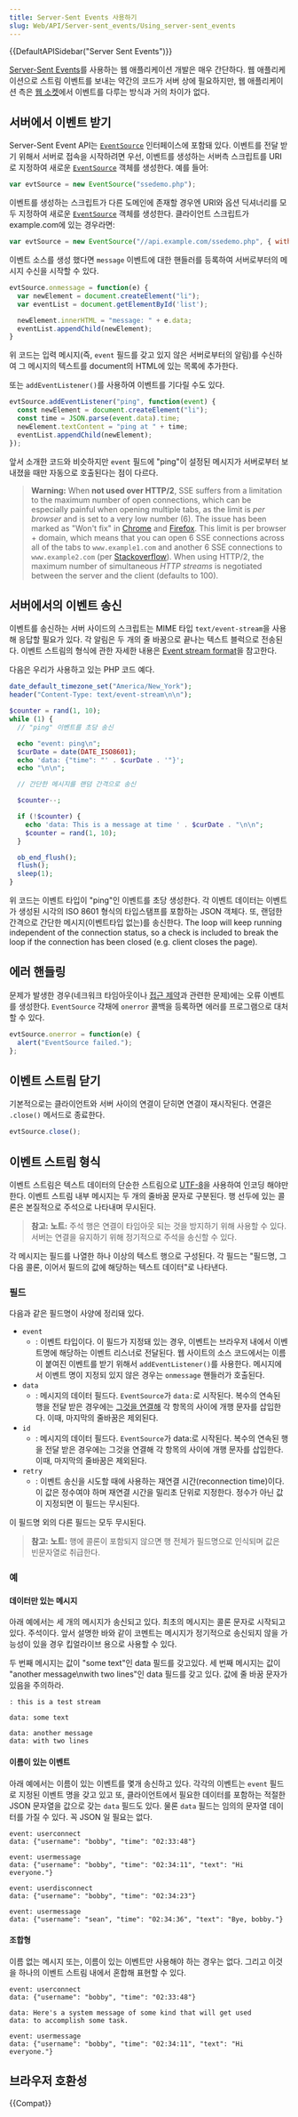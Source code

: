 ```yaml
---
title: Server-Sent Events 사용하기
slug: Web/API/Server-sent_events/Using_server-sent_events
---
```

{{DefaultAPISidebar("Server Sent Events")}}

[Server-Sent Events](/ko/docs/Web/API/Server-sent_events)를 사용하는 웹 애플리케이션 개발은 매우 간단하다. 웹 애플리케이션으로 스트림 이벤트를 보내는 약간의 코드가 서버 상에 필요하지만, 웹 애플리케이션 측은 [웹 소켓](/ko/docs/Web/API/WebSockets_API)에서 이벤트를 다루는 방식과 거의 차이가 없다.

## 서버에서 이벤트 받기

Server-Sent Event API는 [`EventSource`](/ko/docs/Server-sent_events/EventSource) 인터페이스에 포함돼 있다. 이벤트를 전달 받기 위해서 서버로 접속을 시작하려면 우선, 이벤트를 생성하는 서버측 스크립트를 URI로 지정하여 새로운 [`EventSource`](/ko/docs/Server-sent_events/EventSource) 객체를 생성한다. 예를 들어:

```js
var evtSource = new EventSource("ssedemo.php");
```

이벤트를 생성하는 스크립트가 다른 도메인에 존재할 경우엔 URI와 옵션 딕셔너리를 모두 지정하여 새로운 [`EventSource`](/ko/docs/Server-sent_events/EventSource) 객체를 생성한다. 클라이언트 스크립트가 example.com에 있는 경우라면:

```js
var evtSource = new EventSource("//api.example.com/ssedemo.php", { withCredentials: true } );
```

이벤트 소스를 생성 했다면 `message` 이벤트에 대한 핸들러를 등록하여 서버로부터의 메시지 수신을 시작할 수 있다.

```js
evtSource.onmessage = function(e) {
  var newElement = document.createElement("li");
  var eventList = document.getElementById('list');

  newElement.innerHTML = "message: " + e.data;
  eventList.appendChild(newElement);
}
```

위 코드는 입력 메시지(즉, `event` 필드를 갖고 있지 않은 서버로부터의 알림)를 수신하여 그 메시지의 텍스트를 document의 HTML에 있는 목록에 추가한다.

또는 `addEventListener()`를 사용하여 이벤트를 기다릴 수도 있다.

```js
evtSource.addEventListener("ping", function(event) {
  const newElement = document.createElement("li");
  const time = JSON.parse(event.data).time;
  newElement.textContent = "ping at " + time;
  eventList.appendChild(newElement);
});
```

앞서 소개한 코드와 비슷하지만 `event` 필드에 "ping"이 설정된 메시지가 서버로부터 보내졌을 때만 자동으로 호출된다는 점이 다르다.

> **Warning:** When **not used over HTTP/2**, SSE suffers from a limitation to the maximum number of open connections, which can be especially painful when opening multiple tabs, as the limit is _per browser_ and is set to a very low number (6). The issue has been marked as "Won't fix" in [Chrome](https://bugs.chromium.org/p/chromium/issues/detail?id=275955) and [Firefox](https://bugzilla.mozilla.org/show_bug.cgi?id=906896). This limit is per browser + domain, which means that you can open 6 SSE connections across all of the tabs to `www.example1.com` and another 6 SSE connections to `www.example2.com` (per [Stackoverflow](https://stackoverflow.com/a/5326159/1905229)). When using HTTP/2, the maximum number of simultaneous _HTTP streams_ is negotiated between the server and the client (defaults to 100).

## 서버에서의 이벤트 송신

이벤트를 송신하는 서버 사이드의 스크립트는 MIME 타입 `text/event-stream`을 사용해 응답할 필요가 있다. 각 알림은 두 개의 줄 바꿈으로 끝나는 텍스트 블럭으로 전송된다. 이벤트 스트림의 형식에 관한 자세한 내용은 [Event stream format](#event_stream_format)을 참고한다.

다음은 우리가 사용하고 있는 PHP 코드 예다.

```php
date_default_timezone_set("America/New_York");
header("Content-Type: text/event-stream\n\n");

$counter = rand(1, 10);
while (1) {
  // "ping" 이벤트를 초당 송신

  echo "event: ping\n";
  $curDate = date(DATE_ISO8601);
  echo 'data: {"time": "' . $curDate . '"}';
  echo "\n\n";

  // 간단한 메시지를 랜덤 간격으로 송신

  $counter--;

  if (!$counter) {
    echo 'data: This is a message at time ' . $curDate . "\n\n";
    $counter = rand(1, 10);
  }

  ob_end_flush();
  flush();
  sleep(1);
}
```

위 코드는 이벤트 타입이 "ping"인 이벤트를 초당 생성한다. 각 이벤트 데이터는 이벤트가 생성된 시각의 ISO 8601 형식의 타입스탬프를 포함하는 JSON 객체다. 또, 랜덤한 간격으로 간단한 메시지(이벤트타입 없는)를 송신한다.
The loop will keep running independent of the connection status, so a check is included
to break the loop if the connection has been closed (e.g. client closes the page).

## 에러 핸들링

문제가 발생한 경우(네크워크 타임아웃이나 [접근 제약](/ko/docs/HTTP/Access_control_CORS)과 관련한 문제)에는 오류 이벤트를 생성한다. `EventSource` 갹채에 `onerror` 콜백을 등록하면 에러를 프로그램으로 대처할 수 있다.

```js
evtSource.onerror = function(e) {
  alert("EventSource failed.");
};
```

## 이벤트 스트림 닫기

기본적으로는 클라이언트와 서버 사이의 연결이 닫히면 연결이 재시작된다. 연결은 `.close()` 메서드로 종료한다.

```js
evtSource.close();
```

## 이벤트 스트림 형식

이벤트 스트림은 텍스트 데이터의 단순한 스트림으로 [UTF-8](/ko/docs/Glossary/UTF-8)을 사용하여 인코딩 해야만 한다. 이벤트 스트림 내부 메시지는 두 개의 줄바꿈 문자로 구분된다. 행 선두에 있는 콜론은 본질적으로 주석으로 나타내며 무시된다.

> **참고:** **노트:** 주석 행은 연결이 타임아웃 되는 것을 방지하기 위해 사용할 수 있다. 서버는 연결을 유지하기 위해 정기적으로 주석을 송신할 수 있다.

각 메시지는 필드를 나열한 하나 이상의 텍스트 행으로 구성된다. 각 필드는 "필드명, 그 다음 콜론, 이어서 필드의 값에 해당하는 텍스트 데이터"로 나타낸다.

### 필드

다음과 같은 필드명이 사양에 정리돼 있다.

- `event`
  - : 이벤트 타입이다. 이 필드가 지정돼 있는 경우, 이벤트는 브라우저 내에서 이벤트명에 해당하는 이벤트 리스너로 전달된다. 웹 사이트의 소스 코드에서는 이름이 붙여진 이벤트를 받기 위해서 `addEventListener()`를 사용한다. 메시지에서 이벤트 명이 지정되 있지 않은 경우는 `onmessage` 핸들러가 호출된다.
- `data`
  - : 메시지의 데이터 필드다. `EventSource`가 `data:`로 시작된다. 복수의 연속된 행을 전달 받은 경우에는 [그것을 연결해](http://www.w3.org/TR/eventsource/#dispatchMessage) 각 항목의 사이에 개행 문자를 삽입한다. 이때, 마지막의 줄바꿈은 제외된다.
- `id`
  - : 메시지의 데이터 필드다. `EventSource`가 data:로 시작된다. 복수의 연속된 행을 전달 받은 경우에는 그것을 연결해 각 항목의 사이에 개행 문자를 삽입한다. 이때, 마지막의 줄바꿈은 제외된다.
- `retry`
  - : 이벤트 송신을 시도할 때에 사용하는 재연결 시간(reconnection time)이다. 이 값은 정수여야 하며 재연결 시간을 밀리초 단위로 지정한다. 정수가 아닌 값이 지정되면 이 필드는 무시된다.

이 필드명 외의 다른 필드는 모두 무시된다.

> **참고:** **노트:** 행에 콜론이 포함되지 않으면 행 전체가 필드명으로 인식되며 값은 빈문자열로 취급한다.

### 예

#### 데이터만 있는 메시지

아래 예에서는 세 개의 메시지가 송신되고 있다. 최초의 메시지는 콜론 문자로 시작되고 있다. 주석이다. 앞서 설명한 바와 같이 코멘트는 메시지가 정기적으로 송신되지 않을 가능성이 있을 경우 킵얼라이브 용으로 사용할 수 있다.

두 번째 메시지는 값이 "some text"인 data 필드를 갖고있다. 세 번째 메시지는 값이 "another message\nwith two lines"인 data 필드를 갖고 있다. 값에 줄 바꿈 문자가 있음을 주의하라.

```
: this is a test stream

data: some text

data: another message
data: with two lines
```

#### 이름이 있는 이벤트

아래 예에서는 이름이 있는 이벤트를 몇개 송신하고 있다. 각각의 이벤트는 `event` 필드로 지정된 이벤트 명을 갖고 있고 또, 클라이언트에서 필요한 데이터를 포함하는 적절한 JSON 문자열을 값으로 갖는 `data` 필드도 있다. 물론 `data` 필드는 임의의 문자열 데이터를 가질 수 있다. 꼭 JSON 일 필요는 없다.

```
event: userconnect
data: {"username": "bobby", "time": "02:33:48"}

event: usermessage
data: {"username": "bobby", "time": "02:34:11", "text": "Hi everyone."}

event: userdisconnect
data: {"username": "bobby", "time": "02:34:23"}

event: usermessage
data: {"username": "sean", "time": "02:34:36", "text": "Bye, bobby."}
```

#### 조합형

이름 없는 메시지 또는, 이름이 있는 이벤트만 사용해야 하는 경우는 없다. 그리고 이것을 하나의 이벤트 스트림 내에서 혼합해 표현할 수 있다.

```
event: userconnect
data: {"username": "bobby", "time": "02:33:48"}

data: Here's a system message of some kind that will get used
data: to accomplish some task.

event: usermessage
data: {"username": "bobby", "time": "02:34:11", "text": "Hi everyone."}
```

## 브라우저 호환성

{{Compat}}
